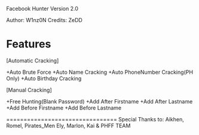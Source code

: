 Facebook Hunter Version 2.0

Author: W1nz0N
Credits: ZeDD

Features
================================
[Automatic Cracking]

+Auto Brute Force
+Auto Name Cracking 
+Auto PhoneNumber Cracking(PH Only)
+Auto Birthday Cracking

[Manual Cracking]

+Free Hunting(Blank Password)
+Add After Firstname
+Add After Lastname
+Add Before Firstname
+Add Before Lastname

================================
Special Thanks to:
     Aikhen, Romel, Pirates_Men
     Ely, Marlon, Kai & PHFF TEAM
